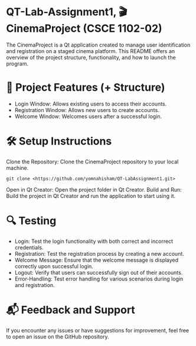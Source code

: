 # QT-Lab-Assignment1,  🎬 CinemaProject (CSCE 1102-02) #

The CinemaProject is a Qt application created to manage user identification and registration on a staged cinema platform. This README offers an overview of the project structure, functionality, and how to launch the program.


# 🚀 Project Features (+ Structure)
  - Login Window: Allows existing users to access their accounts. 
  - Registration Window: Allows new users to create accounts.
  - Welcome Window: Welcomes users after a successful login.


# 🛠️ Setup Instructions
Clone the Repository: Clone the CinemaProject repository to your local machine.
```
git clone <https://github.com/yomnahisham/QT-LabAssignment1.git>
```
Open in Qt Creator: Open the project folder in Qt Creator.
Build and Run: Build the project in Qt Creator and run the application to start using it.


# 🔍 Testing
  - Login: Test the login functionality with both correct and incorrect credentials.
  - Registration: Test the registration process by creating a new account.
  - Welcome Message: Ensure that the welcome message is displayed correctly upon successful login.
  - Logout: Verify that users can successfully sign out of their accounts.
  - Error-Handling: Test error handling for various scenarios during login and registration.


# 📬 Feedback and Support
If you encounter any issues or have suggestions for improvement, feel free to open an issue on the GitHub repository. 
